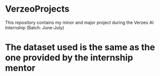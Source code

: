 # VerzeoProjects
This repository contains my minor and major project during the Verzeo AI Internship (Batch: June-July)

# The dataset used is the same as the one provided by the internship mentor
